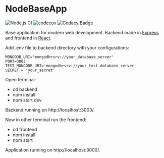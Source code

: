 # NodeBaseApp
![Node.js CI](https://github.com/tecruz/NodeBaseApp/workflows/Node.js%20CI/badge.svg) 
[![codecov](https://codecov.io/gh/tecruz/NodeBaseApp/branch/master/graph/badge.svg)](https://codecov.io/gh/tecruz/NodeBaseApp)
[![Codacy Badge](https://app.codacy.com/project/badge/Grade/e812052c85ad478d9322a69d6a5638ee)](https://www.codacy.com/manual/tecruz/NodeBaseApp?utm_source=github.com&amp;utm_medium=referral&amp;utm_content=tecruz/NodeBaseApp&amp;utm_campaign=Badge_Grade)

Base application for modern web development. Backend made in [Express](https://expressjs.com/) and frontend in [React](https://reactjs.org/).

Add .env file to backend directory with your configurations:

```.env
MONGODB_URI='mongodb+srv://your_database_server'
PORT=3003
TEST_MONGODB_URI='mongodb+srv://your_test_database_server'
SECRET = 'your_secret'
```

Open terminal:
- cd backend
- npm install
- npm start dev

Backend running on http://localhost:3003/.

Now in other terminal run the frontend:
- cd frontend
- npm install
- npm start

Application running on http://localhost:3000/.


